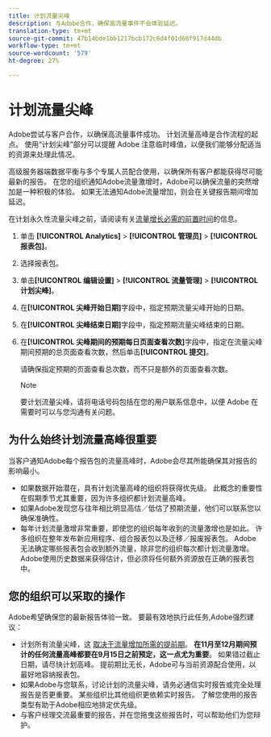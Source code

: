 ```yaml
---
title: 计划流量尖峰
description: 与Adobe合作，确保高流量事件不会体验延迟。
translation-type: tm+mt
source-git-commit: 47b14bde1bb1217bcb172c6d4f01d68f917d44db
workflow-type: tm+mt
source-wordcount: '579'
ht-degree: 27%

---
```



# 计划流量尖峰

Adobe尝试与客户合作，以确保高流量事件成功。 计划流量高峰是合作流程的起点。 使用“计划尖峰”部分可以提醒 Adobe 注意临时峰值，以便我们能够分配适当的资源来处理此情况。

高级服务器端数据平衡与多个专属人员配合使用，以确保所有客户都能获得尽可能最新的报告。 在您的组织通知Adobe流量激增时，Adobe可以确保流量的突然增加是一种积极的体验。 如果无法通知Adobe流量增加，则会在关键报告期间增加延迟。

在计划永久性流量尖峰之前，请阅读有关[流量增长必需的前置时间](/help/admin/c-traffic-management/traffic-lead-time.md)的信息。

1. 单击 **[!UICONTROL Analytics]** > **[!UICONTROL 管理员]** > **[!UICONTROL 报表包]**。
1. 选择报表包。
1. 单击&#x200B;**[!UICONTROL 编辑设置]** > **[!UICONTROL 流量管理]** > **[!UICONTROL 计划尖峰]**。
1. 在&#x200B;**[!UICONTROL 尖峰开始日期]**&#x200B;字段中，指定预期流量尖峰开始的日期。
1. 在&#x200B;**[!UICONTROL 尖峰结束日期]**&#x200B;字段中，指定预期流量尖峰结束的日期。
1. 在&#x200B;**[!UICONTROL 尖峰期间的预期每日页面查看次数]**&#x200B;字段中，指定在流量尖峰期间预期的总页面查看次数，然后单击&#x200B;**[!UICONTROL 提交]**。

   请确保指定预期的页面查看总次数，而不只是额外的页面查看次数。

   >[!NOTE]
   >
   >要计划流量尖峰，请将电话号码包括在您的用户联系信息中，以便 Adobe 在需要时可以与您沟通有关问题。

## 为什么始终计划流量高峰很重要

当客户通知Adobe每个报告包的流量高峰时，Adobe会尽其所能确保其对报告的影响最小。

* 如果数据开始潜在，具有计划流量高峰的组织将获得优先级。 此概念的重要性在假期季节尤其重要，因为许多组织都计划流量高峰。
* 如果Adobe发现您与往年相比明显高估／低估了预期流量，他们可以联系您以确保准确性。
* 每年计划流量激增非常重要，即使您的组织每年收到的流量激增也是如此。 许多组织在整年发布新应用程序、组合报表包以及迁移／报废报表包。 Adobe无法确定哪些报表包会收到额外流量，除非您的组织每次都计划流量激增。 Adobe使用历史数据来获得估计，但必须将任何额外资源放在正确的报表包中。

## 您的组织可以采取的操作

Adobe希望确保您的最新报告体验一致。 要最有效地执行此任务,Adobe强烈建议：

* 计划所有流量尖峰，这 [取决于流量增加所需的提前期](traffic-lead-time.md)。 **在11月至12月期间预计的任何流量高峰都要在9月15日之前预定，这一点尤为重要**。 如果错过截止日期，请尽快计划高峰。 提前期比无长，Adobe可与当前资源配合使用，以最好地容纳报表包。
* 如果Adobe与您联系，讨论计划的流量尖峰，请务必通信实时报告或完全处理报告是否更重要。 某些组织比其他组织更依赖实时报告。 了解您使用的报告类型有助于Adobe相应地排定优先级。
* 与客户经理交流最重要的报告，并在您拖曳这些报告时，可以帮助他们为您辩护。
